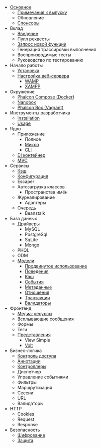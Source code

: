 - [Основное](/en/[[version]]/introduction) 
    - [Примечания к выпуску](/en/[[version]]/release-notes)
    - Обновление
    - [Спонсоры](/en/[[version]]/sponsors)
- Вклад 
    - [Введение](/en/[[version]]/contributions)
    - Пулл реквесты
    - [Запрос новой функции](/en/[[version]]/new-feature-request)
    - Генерация трассировки выполнения
    - Воспроизводимые тесты
    - Руководство по тестированию
- Начало работы 
    - [Установка](/en/[[version]]/installation)
    - [Настройка веб-сервера](/en/[[version]]/webserver-setup) 
        - [WAMP](/en/[[version]]/webserver-wamp)
        - [XAMPP](/en/[[version]]/webserver-xampp)
- Окружение 
    - [Phalcon Compose (Docker)](/en/[[version]]/environments-docker)
    - [Nanobox](/en/[[version]]/environments-nanobox)
    - [Phalcon Box (Vagrant)](/en/[[version]]/environments-vagrant)
- Инструменты разработчика 
    - [Installation](/en/[[version]]/devtools-installation)
    - [Usage](/en/[[version]]/devtools-usage)
- Ядро 
    - Приложение 
        - Полное
        - [Микро](/en/[[version]]/application-micro)
        - [CLI](/en/[[version]]/application-cli)
    - [DI контейнер](/en/[[version]]/di)
    - [MVC](/en/[[version]]/mvc)
- Сервисы 
    - [Кэш](/en/[[version]]/cache)
    - [Конфигурация](/en/[[version]]/config)
    - Escaper
    - Автозагрузка классов 
        - Пространства имён
    - Журналирование 
        - Адаптеры
    - Очередь 
        - Beanstalk
- База данных 
    - Драйверы 
        - MySQL
        - PostgreSql
        - SqLite
        - Mongo
    - PHQL
    - ODM
    - [Модели](/en/[[version]]/models) 
        - [Продвинутое использование](/en/[[version]]/models-advanced)
        - [Поведения](/en/[[version]]/models-behaviors)
        - [Кэш](/en/[[version]]/models-cache)
        - [События](/en/[[version]]/models-events)
        - [Метаданные](/en/[[version]]/models-metadata)
        - [Отношения](/en/[[version]]/models-relationships)
        - [Транзакции](/en/[[version]]/models-transactions)
        - [Валидаторы](/en/[[version]]/models-validators)
- Фронтенд 
    - [Медиа-ресурсы](/en/[[version]]/assets)
    - Всплывающие сообщения
    - Формы
    - Теги
    - [Представления](/en/[[version]]/views) 
        - View Simple
        - [Volt](/en/[[version]]/volt)
- Бизнес-логика 
    - [Контроль доступа](/en/[[version]]/acl)
    - [Аннотации](/en/[[version]]/annotations)
    - [Контроллеры](/en/[[version]]/controllers)
    - Диспетчер
    - Управление событиями
    - Фильтры
    - Маршрутизация
    - Сессии
    - URL
    - Валидаторы
- HTTP 
    - Cookies
    - Request
    - Response
- Безопасность 
    - [Шифрование](/en/[[version]]/crypt)
    - [Защита](/en/[[version]]/security)